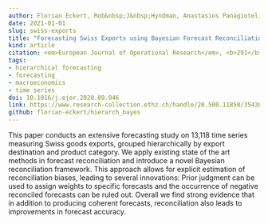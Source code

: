 ```yaml
---
author: Florian Eckert, Rob&nbsp;J&nbsp;Hyndman, Anastasios Panagiotelis
date: 2021-01-01
slug: swiss-exports
title: "Forecasting Swiss Exports using Bayesian Forecast Reconciliation"
kind: article
citation: <em>European Journal of Operational Research</em>, <b>291</b>(2), 693-710
tags:
- hierarchical forecasting
- forecasting
- macroeconomics
- time series
doi: 10.1016/j.ejor.2020.09.046
link: https://www.research-collection.ethz.ch/handle/20.500.11850/354388
github: florian-eckert/hierarch_bayes
---
```


This paper conducts an extensive forecasting study on 13,118 time series measuring Swiss goods exports, grouped hierarchically by export destination and product category. We apply existing state of the art methods in forecast reconciliation and introduce a novel Bayesian reconciliation framework. This approach allows for explicit estimation of reconciliation biases, leading to several innovations: Prior judgment can be used to assign weights to specific forecasts and the occurrence of negative reconciled forecasts can be ruled out. Overall we find strong evidence that in addition to producing coherent forecasts, reconciliation also leads to improvements in forecast accuracy.
